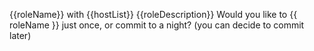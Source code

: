 {{roleName}} with {{hostList}}
{{roleDescription}}
Would you like to {{ roleName }} just once, or commit to a night?
(you can decide to commit later)
